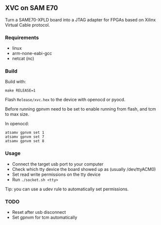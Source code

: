 ## XVC on SAM E70

Turn a SAME70-XPLD board into a JTAG adapter for FPGAs based on Xilinx Virtual Cable protocol.

### Requirements

- linux
- arm-none-eabi-gcc
- netcat (nc)

### Build

Build with:
```
make RELEASE=1
```

Flash `Release/xvc.hex` to the device with openocd or pyocd.

Before running gpnvm need to be set to enable running from flash, and tcm to max size.

In openocd:
```
atsamv gpnvm set 1
atsamv gpnvm set 7
atsamv gpnvm set 8
```

### Usage

- Connect the target usb port to your computer
- Check which tty device the board showed up as (usually /dev/ttyACM0)
- Set read write permissions on the tty device
- Run `./socket.sh <tty>`

Tip: you can use a udev rule to automatically set permissions.

### TODO

- Reset after usb disconnect
- Set gpnvm for tcm automatically
